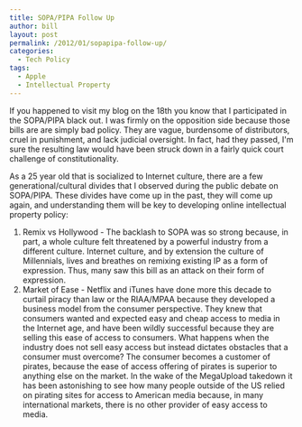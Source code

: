 ```yaml
---
title: SOPA/PIPA Follow Up
author: bill
layout: post
permalink: /2012/01/sopapipa-follow-up/
categories:
  - Tech Policy
tags:
  - Apple
  - Intellectual Property
---
```

If you happened to visit my blog on the 18th you know that I participated in
the SOPA/PIPA black out. I was firmly on the opposition side because those
bills are are simply bad policy. They are vague, burdensome of distributors,
cruel in punishment, and lack judicial oversight. In fact, had they passed,
I'm sure the resulting law would have been struck down in a fairly quick court
challenge of constitutionality.

As a 25 year old that is socialized to Internet culture, there are a few
generational/cultural divides that I observed during the public debate on
SOPA/PIPA. These divides have come up in the past, they will come up again, and
understanding them will be key to developing online intellectual property
policy:

1. Remix vs Hollywood - The backlash to SOPA was so strong because, in part, a
   whole culture felt threatened by a powerful industry from a different
   culture. Internet culture, and by extension the culture of Millennials,
   lives and breathes on remixing existing IP as a form of expression. Thus,
   many saw this bill as an attack on their form of expression.
2. Market of Ease - Netflix and iTunes have done more this decade to curtail 
   piracy than law or the RIAA/MPAA because they developed a business model
   from the consumer perspective. They knew that consumers wanted and expected
   easy and cheap access to media in the Internet age, and have been wildly
   successful because they are selling this ease of access to consumers. What
   happens when the industry does not sell easy access but instead dictates
   obstacles that a consumer must overcome? The consumer becomes a customer of
   pirates, because the ease of access offering of pirates is superior to
   anything else on the market. In the wake of the MegaUpload takedown it has
   been astonishing to see how many people outside of the US relied on pirating
   sites for access to American media because, in many international markets,
   there is no other provider of easy access to media.
